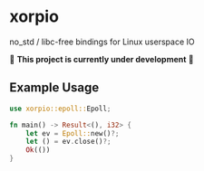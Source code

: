 # xorpio
no_std / libc-free bindings for Linux userspace IO

🚧 **This project is currently under development** 🚧

## Example Usage
```rust
use xorpio::epoll::Epoll;

fn main() -> Result<(), i32> {
    let ev = Epoll::new()?;
    let () = ev.close()?;
    Ok(())
}
```
